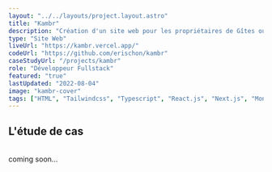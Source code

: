 ```yaml
---
layout: "../../layouts/project.layout.astro"
title: "Kambr"
description: "Création d'un site web pour les propriétaires de Gîtes ou de Chambres d'hôtes. Un outil qui leur permet de créer un lien avec leurs clients et de les fidéliser."
type: "Site Web"
liveUrl: "https://kambr.vercel.app/"
codeUrl: "https://github.com/erischon/kambr"
caseStudyUrl: "/projects/kambr"
role: "Développeur Fullstack"
featured: "true"
lastUpdated: "2022-08-04"
image: "kambr-cover"
tags: ["HTML", "Tailwindcss", "Typescript", "React.js", "Next.js", "MongoDB"]
---
```


## L'étude de cas
  <br/>
coming soon...